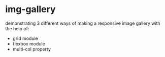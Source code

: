 # img-gallery
demonstrating 3 different ways of making a responsive image gallery with the help of:
- grid module
- flexbox module
- multi-col property
